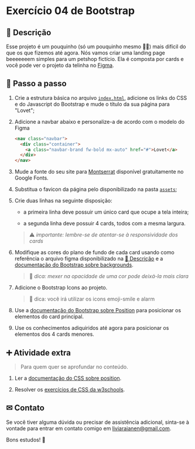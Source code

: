 # Exercício 04 de Bootstrap

## 📝 Descrição

Esse projeto é um pouquinho (só um pouquinho mesmo 🤏🏻) mais difícil do que os que fizemos até agora. Nós vamos criar uma landing page beeeeeeem simples para um petshop fictício. Ela é composta por cards e você pode ver o projeto da telinha no [Figma](https://www.figma.com/file/CIMG6UTbmxmt2pQAjxesfT/Exerc%C3%ADcio-04-de-Bootstrap?type=design&node-id=0%3A1&mode=dev).

## 📑 Passo a passo

1. Crie a estrutura básica no arquivo [`index.html`](./index.html), adicione os links do CSS e do Javascript do Bootstrap e mude o título da sua página para "Lovet";

2. Adicione a navbar abaixo e personalize-a de acordo com o modelo do Figma

   ```html
   <nav class="navbar">
     <div class="container">
       <a class="navbar-brand fw-bold mx-auto" href="#">Lovet</a>
     </div>
   </nav>
   ```

3. Mude a fonte do seu site para [Montserrat](https://fonts.google.com/specimen/Montserrat) disponível gratuitamente no Google Fonts.

4. Substitua o favicon da página pelo disponibilizado na pasta [`assets`](./assets/);

5. Crie duas linhas na seguinte disposição:

   - a primeira linha deve possuir um único card que ocupe a tela inteira;

   - a segunda linha deve possuir 4 cards, todos com a mesma largura.

   > ⚠ _importante: lembre-se de atentar-se à responsividade dos cards_

6. Modifique as cores do plano de fundo de cada card usando como referência o arquivo figma disponibilizado na [📝 Descrição](#📝-descrição) e a [documentação do Bootstrap sobre backgrounds](https://getbootstrap.com/docs/5.3/utilities/background/#background-color).

   > 🧩 _dica: mexer na opacidade de uma cor pode deixá-la mais clara_

7. Adicione o Bootstrap Icons ao projeto.

    > 🧩 dica: você irá utilizar os icons emoji-smile e alarm

8. Use a [documentação do Bootstrap sobre Position](https://getbootstrap.com/docs/5.3/utilities/position) para posicionar os elementos do card principal.

9. Use os conhecimentos adiquiridos até agora para posicionar os elementos dos 4 cards menores.

## ➕ Atividade extra

> Para quem quer se aprofundar no conteúdo.

1. Ler a [documentação do CSS sobre position](https://developer.mozilla.org/en-US/docs/Web/CSS/position).

2. Resolver os [exercícios de CSS da w3schools](https://www.w3schools.com/css/exercise.asp?filename=exercise_positioning1).

## ✉ Contato

Se você tiver alguma dúvida ou precisar de assistência adicional, sinta-se à vontade para entrar em contato comigo em [liviaraianen@gmail.com](mailto:liviaraianen@gmail.com).

Bons estudos! 💜
